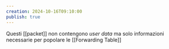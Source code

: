 ```yaml
---
creation: 2024-10-16T09:10:00
publish: true
---
```

Questi [[packet]] non contengono *user data* ma solo informazioni necessarie per popolare le [[Forwarding Table]] 